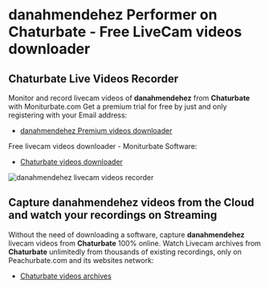 # danahmendehez Performer on Chaturbate - Free LiveCam videos downloader

## Chaturbate Live Videos Recorder

Monitor and record livecam videos of **danahmendehez** from **Chaturbate** with Moniturbate.com
Get a premium trial for free by just and only registering with your Email address:
* [danahmendehez Premium videos downloader](https://moniturbate.com/request-demo-licence-key.html)

Free livecam videos downloader - Moniturbate Software:
* [Chaturbate videos downloader](https://moniturbate.com/moniturbate-download-software.html)

![danahmendehez livecam videos recorder](https://peachurnet.com/templates/moniturbate-software.png)


## Capture danahmendehez videos from the Cloud and watch your recordings on Streaming

Without the need of downloading a software, capture **danahmendehez** livecam videos from **Chaturbate** 100% online.
Watch Livecam archives from **Chaturbate** unlimitedly from thousands of existing recordings, only on Peachurbate.com and its websites network:
* [Chaturbate videos archives](https://peachurnet.com/)